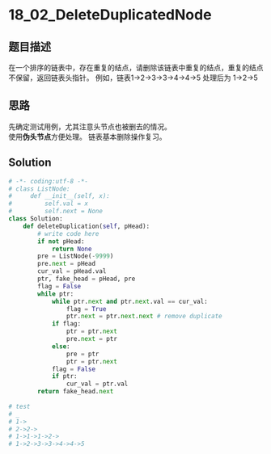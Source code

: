 # 18_02_DeleteDuplicatedNode
## 题目描述
在一个排序的链表中，存在重复的结点，请删除该链表中重复的结点，重复的结点不保留，返回链表头指针。 例如，链表1->2->3->3->4->4->5 处理后为 1->2->5

## 思路
先确定测试用例，尤其注意头节点也被删去的情况。  
使用**伪头节点**方便处理。 
链表基本删除操作复习。

## Solution
```python
# -*- coding:utf-8 -*-
# class ListNode:
#     def __init__(self, x):
#         self.val = x
#         self.next = None
class Solution:
    def deleteDuplication(self, pHead):
        # write code here
        if not pHead:
            return None
        pre = ListNode(-9999)
        pre.next = pHead
        cur_val = pHead.val
        ptr, fake_head = pHead, pre
        flag = False
        while ptr:
            while ptr.next and ptr.next.val == cur_val:
                flag = True
                ptr.next = ptr.next.next # remove duplicate
            if flag:
                ptr = ptr.next
                pre.next = ptr
            else:
                pre = ptr
                ptr = ptr.next
            flag = False
            if ptr:
                cur_val = ptr.val
        return fake_head.next
            
# test
# _
# 1->
# 2->2->
# 1->1->1->2->
# 1->2->3->3->4->4->5
```